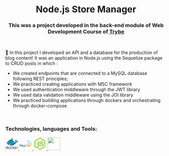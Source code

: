 <h1 align="center">Node.js Store Manager</h1>
<h3 align="center">This was a project developed in the back-end module of Web Development Course of <a href=https://www.betrybe.com>Trybe</a></h3>
<br>

🔭 In this project I developed an API and a database for the production of blog content! It was an application in Node.js using the Sequelize package to CRUD posts in which :

- We created endpoints that are connected to a MySQL database following REST principles;
- We practiced creating applications with MSC framework
- We used authentication middleware through the JWT library
- We used data validation middleware using the JOI library
- We practiced building applications through dockers and orchestrating through docker-compose


<br>

<h3 align="left">Technologies, languages and Tools:</h3>
<p align="left"> <a href="https://www.docker.com/" target="_blank" rel="noreferrer"> <img src="https://raw.githubusercontent.com/devicons/devicon/master/icons/docker/docker-original-wordmark.svg" alt="docker" width="40" height="40"/> </a> <a href="https://www.mysql.com/" target="_blank" rel="noreferrer"> <img src="https://raw.githubusercontent.com/devicons/devicon/master/icons/mysql/mysql-original-wordmark.svg" alt="mysql" width="40" height="40"/> </a> <a href="https://https://nodejs.org/en/" target="_blank" rel="noreferrer"> <img src="https://raw.githubusercontent.com/devicons/devicon/1119b9f84c0290e0f0b38982099a2bd027a48bf1/icons/nodejs/nodejs-original.svg" width="40" height="40"/> </a> </a> <a href="https://sequelize.org/" target="_blank" rel="noreferrer"> <img src="https://sequelize.org/img/logo.svg" width="40" height="40"/> </a> </p>
